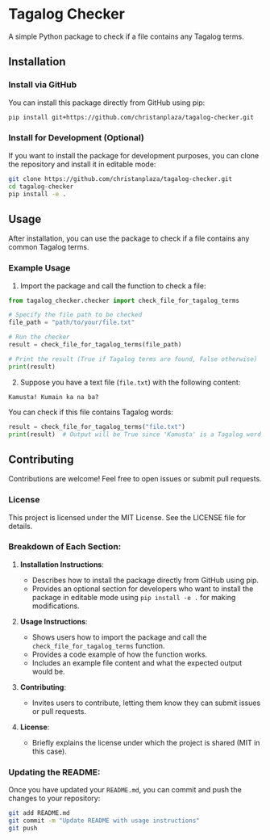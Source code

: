 # Tagalog Checker

A simple Python package to check if a file contains any Tagalog terms.

## Installation

### Install via GitHub

You can install this package directly from GitHub using pip:

```bash
pip install git+https://github.com/christanplaza/tagalog-checker.git
```

### Install for Development (Optional)
If you want to install the package for development purposes, you can clone the repository and install it in editable mode:

```bash
git clone https://github.com/christanplaza/tagalog-checker.git
cd tagalog-checker
pip install -e .
```

## Usage
After installation, you can use the package to check if a file contains any common Tagalog terms.

### Example Usage
1. Import the package and call the function to check a file:

```python
from tagalog_checker.checker import check_file_for_tagalog_terms

# Specify the file path to be checked
file_path = "path/to/your/file.txt"

# Run the checker
result = check_file_for_tagalog_terms(file_path)

# Print the result (True if Tagalog terms are found, False otherwise)
print(result)
```
2. Suppose you have a text file (`file.txt`) with the following content:

```
Kamusta! Kumain ka na ba?
```

You can check if this file contains Tagalog words:
```python
result = check_file_for_tagalog_terms("file.txt")
print(result)  # Output will be True since 'Kamusta' is a Tagalog word
```

## Contributing
Contributions are welcome! Feel free to open issues or submit pull requests.

### License
This project is licensed under the MIT License. See the LICENSE file for details.

### Breakdown of Each Section:

1. **Installation Instructions**:
   - Describes how to install the package directly from GitHub using pip.
   - Provides an optional section for developers who want to install the package in editable mode using `pip install -e .` for making modifications.

2. **Usage Instructions**:
   - Shows users how to import the package and call the `check_file_for_tagalog_terms` function.
   - Provides a code example of how the function works.
   - Includes an example file content and what the expected output would be.

3. **Contributing**:
   - Invites users to contribute, letting them know they can submit issues or pull requests.

4. **License**:
   - Briefly explains the license under which the project is shared (MIT in this case).

### Updating the README:

Once you have updated your `README.md`, you can commit and push the changes to your repository:

```bash
git add README.md
git commit -m "Update README with usage instructions"
git push
```

